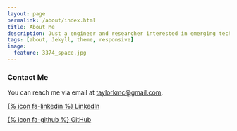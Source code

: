 ```yaml
---
layout: page
permalink: /about/index.html
title: About Me
description: Just a engineer and researcher interested in emerging technology, physics, and philosophy!
tags: [about, Jekyll, theme, responsive]
image:
  feature: 3374_space.jpg
---
```


### Contact Me

You can reach me via email at [taylorkmc@gmail.com](mailto:taylorkmc@gmail.com).

[{% icon fa-linkedin %}   LinkedIn](http://www.linkedin.com/in/taylorwk)  

[{% icon fa-github %}   GitHub](https://github.com/taylorwk)








